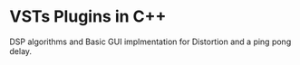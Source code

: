 # VSTs Plugins in C++

DSP algorithms and Basic GUI implmentation for Distortion and a ping pong delay.
